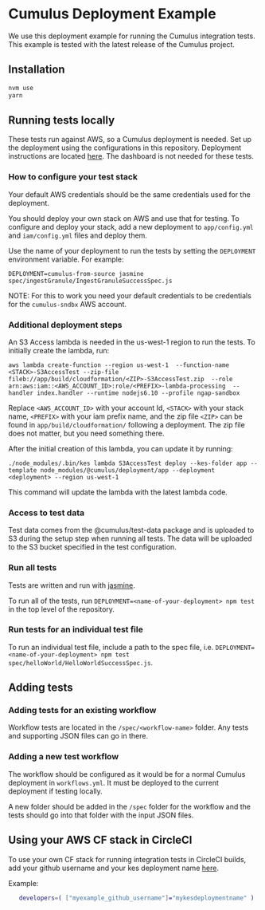 #  Cumulus Deployment Example

We use this deployment example for running the Cumulus integration tests. This example is tested with the latest release of the Cumulus project.

## Installation

```bash
nvm use
yarn
```

## Running tests locally

These tests run against AWS, so a Cumulus deployment is needed. Set up the deployment using the configurations in this repository. Deployment instructions are located [here](https://nasa.github.io/cumulus/deployment/). The dashboard is not needed for these tests.

### How to configure your test stack

Your default AWS credentials should be the same credentials used for the deployment.

You should deploy your own stack on AWS and use that for testing. To configure and deploy your stack, add a new deployment to `app/config.yml` and `iam/config.yml` files and deploy them.

Use the name of your deployment to run the tests by setting the `DEPLOYMENT` environment variable. For example:

```
DEPLOYMENT=cumulus-from-source jasmine spec/ingestGranule/IngestGranuleSuccessSpec.js
```

NOTE: For this to work you need your default credentials to be credentials for the `cumulus-sndbx` AWS account.

### Additional deployment steps

An S3 Access lambda is needed in the us-west-1 region to run the tests. To initially create the lambda, run:

```
aws lambda create-function --region us-west-1  --function-name <STACK>-S3AccessTest --zip-file fileb://app/build/cloudformation/<ZIP>-S3AccessTest.zip  --role arn:aws:iam::<AWS_ACCOUNT_ID>:role/<PREFIX>-lambda-processing  --handler index.handler --runtime nodejs6.10 --profile ngap-sandbox
```

Replace `<AWS_ACCOUNT_ID>` with your account Id, `<STACK>` with your stack name, `<PREFIX>` with your iam prefix name, and the zip file `<ZIP>` can be found in `app/build/cloudformation/` following a deployment. The zip file does not matter, but you need something there.

After the initial creation of this lambda, you can update it by running:

```
./node_modules/.bin/kes lambda S3AccessTest deploy --kes-folder app --template node_modules/@cumulus/deployment/app --deployment <deployment> --region us-west-1
```

This command will update the lambda with the latest lambda code.

### Access to test data

Test data comes from the @cumulus/test-data package and is uploaded to S3 during the setup step when running all tests. The data will be uploaded to the S3 bucket specified in the test configuration.

### Run all tests

Tests are written and run with [jasmine](https://jasmine.github.io/setup/nodejs.html).

To run all of the tests, run `DEPLOYMENT=<name-of-your-deployment> npm test` in the top level of the repository.

### Run tests for an individual test file

To run an individual test file, include a path to the spec file, i.e. `DEPLOYMENT=<name-of-your-deployment> npm test spec/helloWorld/HelloWorldSuccessSpec.js`.

## Adding tests

### Adding tests for an existing workflow

Workflow tests are located in the `/spec/<workflow-name>` folder. Any tests and supporting JSON files can go in there.

### Adding a new test workflow

The workflow should be configured as it would be for a normal Cumulus deployment in `workflows.yml`. It must be deployed to the current deployment if testing locally.

A new folder should be added in the `/spec` folder for the workflow and the tests should go into that folder with the input JSON files.

## Using your AWS CF stack in CircleCI

To use your own CF stack for running integration tests in CircleCI builds, add your github username and your kes deployment name [here](spec/select#L5).

Example:

```bash
   developers=( ["myexample_github_username"]="mykesdeploymentname" )
```
